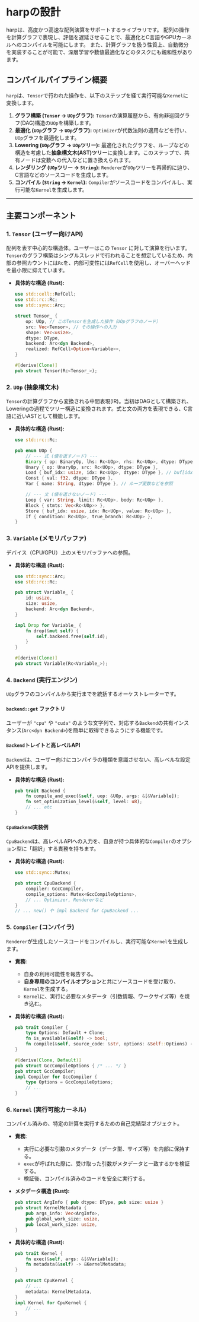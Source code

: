 # harpの設計

harpは、高度かつ高速な配列演算をサポートするライブラリです。
配列の操作を計算グラフで表現し、評価を遅延させることで、最適化とC言語やGPUカーネルへのコンパイルを可能にします。
また、計算グラフを扱う性質上、自動微分を実装することが可能で、深層学習や数値最適化などのタスクにも親和性があります。

## コンパイルパイプライン概要

`harp`は、`Tensor`で行われた操作を、以下のステップを経て実行可能な`Kernel`に変換します。

1. **グラフ構築 (`Tensor` -> `UOp`グラフ):** `Tensor`の演算履歴から、有向非巡回グラフ(DAG)構造の`UOp`を構築します。
2. **最適化 (`UOp`グラフ -> `UOp`グラフ):** `Optimizer`が代数法則の適用などを行い、`UOp`グラフを最適化します。
3. **Lowering (`UOp`グラフ -> `UOp`ツリー):** 最適化されたグラフを、ループなどの構造を考慮した**抽象構文木(AST)ツリー**に変換します。このステップで、共有ノードは変数への代入などに置き換えられます。
4. **レンダリング (`UOp`ツリー -> `String`):** `Renderer`が`UOp`ツリーを再帰的に辿り、C言語などのソースコードを生成します。
5. **コンパイル (`String` -> `Kernel`):** `Compiler`がソースコードをコンパイルし、実行可能な`Kernel`を生成します。

---

## 主要コンポーネント

### 1. `Tensor` (ユーザー向けAPI)

配列を表す中心的な構造体。ユーザーはこの `Tensor` に対して演算を行います。
`Tensor`のグラフ構築はシングルスレッドで行われることを想定しているため、内部の参照カウントには`Rc`を、内部可変性には`RefCell`を使用し、オーバーヘッドを最小限に抑えています。

- **具体的な構造 (Rust):**

    ```rust
    use std::cell::RefCell;
    use std::rc::Rc;
    use std::sync::Arc;

    struct Tensor_ {
        op: UOp, // このTensorを生成した操作（UOpグラフのノード）
        src: Vec<Tensor>, // その操作への入力
        shape: Vec<usize>,
        dtype: DType,
        backend: Arc<dyn Backend>,
        realized: RefCell<Option<Variable>>,
    }

    #[derive(Clone)]
    pub struct Tensor(Rc<Tensor_>);
    ```

### 2. `UOp` (抽象構文木)

`Tensor`の計算グラフから変換される中間表現(IR)。当初はDAGとして構築され、Loweringの過程でツリー構造に変換されます。式と文の両方を表現できる、C言語に近いASTとして機能します。

- **具体的な構造 (Rust):**

    ```rust
    use std::rc::Rc;

    pub enum UOp {
        // --- 式 (値を返すノード) ---
        Binary { op: BinaryOp, lhs: Rc<UOp>, rhs: Rc<UOp>, dtype: DType },
        Unary { op: UnaryOp, src: Rc<UOp>, dtype: DType },
        Load { buf_idx: usize, idx: Rc<UOp>, dtype: DType }, // buf[idx]
        Const { val: f32, dtype: DType },
        Var { name: String, dtype: DType }, // ループ変数などを参照

        // --- 文 (値を返さないノード) ---
        Loop { var: String, limit: Rc<UOp>, body: Rc<UOp> },
        Block { stmts: Vec<Rc<UOp>> },
        Store { buf_idx: usize, idx: Rc<UOp>, value: Rc<UOp> },
        If { condition: Rc<UOp>, true_branch: Rc<UOp> },
    }
    ```

### 3. `Variable` (メモリバッファ)

デバイス（CPU/GPU）上のメモリバッファへの参照。

- **具体的な構造 (Rust):**

    ```rust
    use std::sync::Arc;
    use std::rc::Rc;

    pub struct Variable_ {
        id: usize,
        size: usize,
        backend: Arc<dyn Backend>,
    }

    impl Drop for Variable_ {
        fn drop(&mut self) {
            self.backend.free(self.id);
        }
    }

    #[derive(Clone)]
    pub struct Variable(Rc<Variable_>);
    ```

### 4. `Backend` (実行エンジン)

`UOp`グラフのコンパイルから実行までを統括するオーケストレーターです。

#### `backend::get` ファクトリ

ユーザーが `"cpu"` や `"cuda"` のような文字列で、対応する`Backend`の共有インスタンス(`Arc<dyn Backend>`)を簡単に取得できるようにする機能です。

#### `Backend`トレイトと高レベルAPI

`Backend`は、ユーザー向けにコンパイラの種類を意識させない、高レベルな設定APIを提供します。

- **具体的な構造 (Rust):**

    ```rust
    pub trait Backend {
        fn compile_and_exec(&self, uop: &UOp, args: &[&Variable]);
        fn set_optimization_level(&self, level: u8);
        // ... etc
    }
    ```

#### `CpuBackend`実装例

`CpuBackend`は、高レベルAPIへの入力を、自身が持つ具体的な`Compiler`のオプション型に「翻訳」する責務を持ちます。

- **具体的な構造 (Rust):**

    ```rust
    use std::sync::Mutex;

    pub struct CpuBackend {
        compiler: GccCompiler,
        compile_options: Mutex<GccCompileOptions>,
        // ... Optimizer, Rendererなど
    }
    // ... new() や impl Backend for CpuBackend ...
    ```

### 5. `Compiler` (コンパイラ)

`Renderer`が生成したソースコードをコンパイルし、実行可能な`Kernel`を生成します。

- **責務**:
  - 自身の利用可能性を報告する。
  - **自身専用のコンパイルオプション**と共にソースコードを受け取り、`Kernel`を生成する。
  - `Kernel`に、実行に必要なメタデータ（引数情報、ワークサイズ等）を焼き込む。

- **具体的な構造 (Rust):**

    ```rust
    pub trait Compiler {
        type Options: Default + Clone;
        fn is_available(&self) -> bool;
        fn compile(&self, source_code: &str, options: &Self::Options) -> Result<Arc<dyn Kernel>, Error>;
    }

    #[derive(Clone, Default)]
    pub struct GccCompileOptions { /* ... */ }
    pub struct GccCompiler;
    impl Compiler for GccCompiler {
        type Options = GccCompileOptions;
        // ...
    }
    ```

### 6. `Kernel` (実行可能カーネル)

コンパイル済みの、特定の計算を実行するための自己完結型オブジェクト。

- **責務**:
  - 実行に必要な引数のメタデータ（データ型、サイズ等）を内部に保持する。
  - `exec`が呼ばれた際に、受け取った引数がメタデータと一致するかを検証する。
  - 検証後、コンパイル済みのコードを安全に実行する。

- **メタデータ構造 (Rust):**

    ```rust
    pub struct ArgInfo { pub dtype: DType, pub size: usize }
    pub struct KernelMetadata {
        pub args_info: Vec<ArgInfo>,
        pub global_work_size: usize,
        pub local_work_size: usize,
    }
    ```

- **具体的な構造 (Rust):**

    ```rust
    pub trait Kernel {
        fn exec(&self, args: &[&Variable]);
        fn metadata(&self) -> &KernelMetadata;
    }

    pub struct CpuKernel {
        // ...
        metadata: KernelMetadata,
    }
    impl Kernel for CpuKernel {
        // ...
    }
    ```
